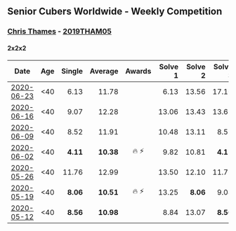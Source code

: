 ## Senior Cubers Worldwide - Weekly Competition
### [Chris Thames](../chris_thames.md) - [2019THAM05](https://www.worldcubeassociation.org/persons/2019THAM05?event=222)

#### 2x2x2

| Date | Age | Single | Average | Awards | Solve 1 | Solve 2 | Solve 3 | Solve 4 | Solve 5 | Video |
| :--: | :--: | --: | --: | :--: | --: | --: | --: | --: | --: | :-- |
| [2020-06-23](../../results/222/2020-06-23.md) | <40 | 6.13 | 11.78 |  | 6.13 | 13.56 | 17.10 | 9.84 | 11.96 | [Link](https://www.facebook.com/events/722150235200875/permalink/725023554913543/) |
| [2020-06-16](../../results/222/2020-06-16.md) | <40 | 9.07 | 12.28 |  | 13.06 | 13.43 | 13.66 | 9.07 | 10.36 | [Link](https://www.facebook.com/events/604103587178706/permalink/607214000200998/) |
| [2020-06-09](../../results/222/2020-06-09.md) | <40 | 8.52 | 11.91 |  | 10.48 | 13.11 | 8.52 | 12.15 | 17.04 | [Link](https://www.facebook.com/events/903549840109576/permalink/906720149792545/) |
| [2020-06-02](../../results/222/2020-06-02.md) | <40 | **4.11** | **10.38** | 🔥 ⚡ | 9.82 | 10.81 | **4.11** | 10.51 | 12.02 | [Link](https://www.facebook.com/events/3373950429496747/permalink/3377868829104907/) |
| [2020-05-26](../../results/222/2020-05-26.md) | <40 | 11.76 | 12.99 |  | 13.50 | 12.10 | 11.76 | 13.36 | 20.27 | [Link](https://www.facebook.com/events/688407551989463/permalink/690376438459241/) |
| [2020-05-19](../../results/222/2020-05-19.md) | <40 | **8.06** | **10.51** | 🔥 ⚡ | 13.25 | **8.06** | 9.04 | 11.84 | 10.65 | [Link](https://www.facebook.com/events/1880761498725633/permalink/1883380035130446/) |
| [2020-05-12](../../results/222/2020-05-12.md) | <40 | **8.56** | **10.98** |  | 8.84 | 13.07 | **8.56** | DNF | 11.02 | [Link](https://www.facebook.com/events/546188069600739/permalink/550216622531217/) |


<!-- Global site tag (gtag.js) - Google Analytics -->
<script async src="https://www.googletagmanager.com/gtag/js?id=UA-86348435-3"></script>
<script>window.dataLayer = window.dataLayer || []; function gtag() {dataLayer.push(arguments);} gtag('js', new Date()); gtag('config', 'UA-86348435-3');</script>
